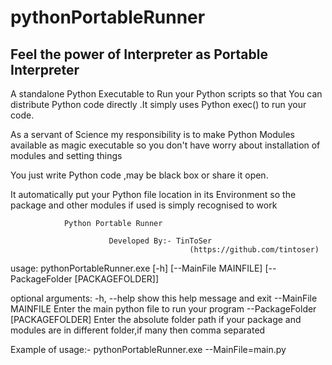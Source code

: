 # pythonPortableRunner

## Feel the power of Interpreter as Portable Interpreter
A standalone Python Executable to Run your Python scripts so that You can distribute Python code directly .It simply uses Python exec() to run your code.


As a servant of Science my responsibility is to make Python Modules available as magic executable so you don't have worry about installation of modules and setting things

You just write Python code ,may be black box or share it open.

It automatically put your Python file location in its Environment so the package and other modules if used is simply recognised to work

                Python Portable Runner

                          Developed By:- TinToSer
                                            (https://github.com/tintoser)

usage: pythonPortableRunner.exe [-h] [--MainFile MAINFILE]
                                [--PackageFolder [PACKAGEFOLDER]]

optional arguments:
  -h, --help            show this help message and exit
  --MainFile MAINFILE   Enter the main python file to run your program
  --PackageFolder [PACKAGEFOLDER]
                        Enter the absolute folder path if your package and
                        modules are in different folder,if many then comma
                        separated

Example of usage:- 
		pythonPortableRunner.exe --MainFile=main.py